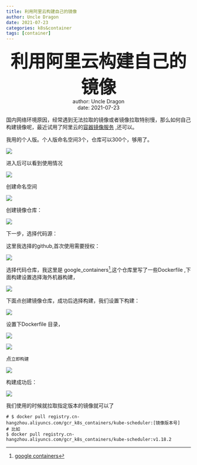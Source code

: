 ```yaml
---
title: 利用阿里云构建自己的镜像
author: Uncle Dragon
date: 2021-07-23
categories: k8s&container
tags: [container]
---
```


<div align='center' ><b><font size='70'> 利用阿里云构建自己的镜像 </font></b></div>























<center> author: Uncle Dragon </center>


<center>   date: 2021-07-23 </center>


<div STYLE="page-break-after: always;"></div>




国内网络环境原因，经常遇到无法拉取的镜像或者镜像拉取特别慢，那么如何自己构建镜像呢，最近试用了阿里云的[容器镜像服务](https://cr.console.aliyun.com/cn-hangzhou/instances) ,还可以。

我用的个人版。个人版命名空间3个，仓库可以300个，够用了。



 ![](https://cdn.jsdelivr.net/gh/vinloong/imgchr@latest/notes/img/202201191050069.png)



进入后可以看到使用情况

 ![](https://cdn.jsdelivr.net/gh/vinloong/imgchr@latest/notes/img/202201191050197.png)



创建命名空间



 ![](https://cdn.jsdelivr.net/gh/vinloong/imgchr@latest/notes/img/202201191050373.png)

创建镜像仓库：



 ![](https://cdn.jsdelivr.net/gh/vinloong/imgchr@latest/notes/img/202201191050881.png)



下一步，选择代码源：

这里我选择的github,首次使用需要授权：



 ![](https://cdn.jsdelivr.net/gh/vinloong/imgchr@latest/notes/img/202201191051542.png)



选择代码仓库，我这里是 google_containers[^1],这个仓库里写了一些Dockerfile ,下面构建设置选择海外机器构建，

 ![](https://cdn.jsdelivr.net/gh/vinloong/imgchr@latest/notes/img/202201191051064.png)

下面点创建镜像仓库，成功后选择构建，我们设置下构建：

 ![](https://cdn.jsdelivr.net/gh/vinloong/imgchr@latest/notes/img/202201191052643.png)



设置下Dockerfile 目录，

 ![](https://cdn.jsdelivr.net/gh/vinloong/imgchr@latest/notes/img/202201191052725.png)



 ![](https://cdn.jsdelivr.net/gh/vinloong/imgchr@latest/notes/img/202201191052805.png)



点`立即构建`

 ![](https://cdn.jsdelivr.net/gh/vinloong/imgchr@latest/notes/img/202201191052487.png)

构建成功后：

 ![](https://cdn.jsdelivr.net/gh/vinloong/imgchr@latest/notes/img/202201191053170.png)



我们使用的时候就拉取指定版本的镜像就可以了



```shell
# $ docker pull registry.cn-hangzhou.aliyuncs.com/gcr_k8s_containers/kube-scheduler:[镜像版本号]
# 比如
$ docker pull registry.cn-hangzhou.aliyuncs.com/gcr_k8s_containers/kube-scheduler:v1.18.2
```




[^1]: [google containers](https://github.com/uncle-dragon/google_containers)